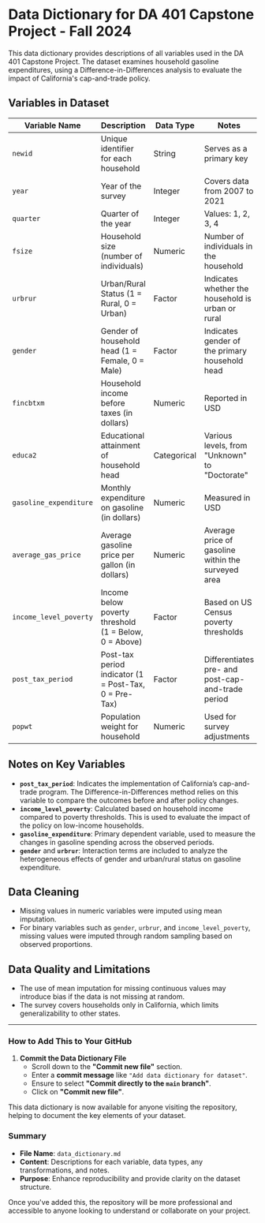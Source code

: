 # Data Dictionary for DA 401 Capstone Project - Fall 2024

This data dictionary provides descriptions of all variables used in the DA 401 Capstone Project. The dataset examines household gasoline expenditures, using a Difference-in-Differences analysis to evaluate the impact of California's cap-and-trade policy.

## Variables in Dataset

| Variable Name           | Description                                                | Data Type   | Notes                                             |
|-------------------------|------------------------------------------------------------|-------------|---------------------------------------------------|
| `newid`                 | Unique identifier for each household                       | String      | Serves as a primary key                           |
| `year`                  | Year of the survey                                         | Integer     | Covers data from 2007 to 2021                     |
| `quarter`               | Quarter of the year                                        | Integer     | Values: 1, 2, 3, 4                                |
| `fsize`                 | Household size (number of individuals)                     | Numeric     | Number of individuals in the household            |
| `urbrur`                | Urban/Rural Status (1 = Rural, 0 = Urban)                  | Factor      | Indicates whether the household is urban or rural |
| `gender`                | Gender of household head (1 = Female, 0 = Male)            | Factor      | Indicates gender of the primary household head    |
| `fincbtxm`              | Household income before taxes (in dollars)                 | Numeric     | Reported in USD                                   |
| `educa2`                | Educational attainment of household head                   | Categorical | Various levels, from "Unknown" to "Doctorate"     |
| `gasoline_expenditure`  | Monthly expenditure on gasoline (in dollars)               | Numeric     | Measured in USD                                   |
| `average_gas_price`     | Average gasoline price per gallon (in dollars)             | Numeric     | Average price of gasoline within the surveyed area|
| `income_level_poverty`  | Income below poverty threshold (1 = Below, 0 = Above)      | Factor      | Based on US Census poverty thresholds             |
| `post_tax_period`       | Post-tax period indicator (1 = Post-Tax, 0 = Pre-Tax)      | Factor      | Differentiates pre- and post-cap-and-trade period |
| `popwt`                 | Population weight for household                            | Numeric     | Used for survey adjustments                       |

## Notes on Key Variables
- **`post_tax_period`**: Indicates the implementation of California’s cap-and-trade program. The Difference-in-Differences method relies on this variable to compare the outcomes before and after policy changes.
- **`income_level_poverty`**: Calculated based on household income compared to poverty thresholds. This is used to evaluate the impact of the policy on low-income households.
- **`gasoline_expenditure`**: Primary dependent variable, used to measure the changes in gasoline spending across the observed periods.
- **`gender`** and **`urbrur`**: Interaction terms are included to analyze the heterogeneous effects of gender and urban/rural status on gasoline expenditure.

## Data Cleaning
- Missing values in numeric variables were imputed using mean imputation.
- For binary variables such as `gender`, `urbrur`, and `income_level_poverty`, missing values were imputed through random sampling based on observed proportions.

## Data Quality and Limitations
- The use of mean imputation for missing continuous values may introduce bias if the data is not missing at random.
- The survey covers households only in California, which limits generalizability to other states.

---

### How to Add This to Your GitHub

1. **Commit the Data Dictionary File**
   - Scroll down to the **"Commit new file"** section.
   - Enter a **commit message** like `"Add data dictionary for dataset"`.
   - Ensure to select **"Commit directly to the `main` branch"**.
   - Click on **"Commit new file"**.

This data dictionary is now available for anyone visiting the repository, helping to document the key elements of your dataset.

### Summary
- **File Name**: `data_dictionary.md`
- **Content**: Descriptions for each variable, data types, any transformations, and notes.
- **Purpose**: Enhance reproducibility and provide clarity on the dataset structure.

Once you've added this, the repository will be more professional and accessible to anyone looking to understand or collaborate on your project.
